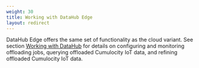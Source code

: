 ```yaml
---
weight: 30
title: Working with DataHub Edge
layout: redirect
---
```


DataHub Edge offers the same set of functionality as the cloud variant. See section [Working with DataHub](/datahub/working-with-datahub) for details on configuring and monitoring offloading jobs, querying offloaded Cumulocity IoT data, and refining offloaded Cumulocity IoT data.

